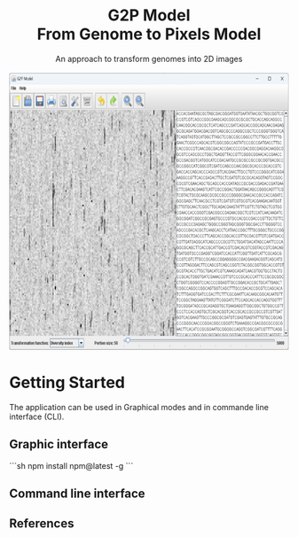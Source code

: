 <!-- HEARDERS -->
<div>
  <h1 align="center">G2P Model<br />
  From Genome to Pixels Model</h1>

  <p align="center">
    An approach to transform genomes into 2D images
    <br />
    <br />
    <img height="500px" src='images/G2P_2.png' />
  </p>
</div>


<!-- CONTENT -->
<h1 >Getting Started</h1>
The application can be used in Graphical modes and in commande line interface (CLI).


<h2>Graphic interface</h2>
```sh
npm install npm@latest -g
```


<h2>Command line interface</h2>

<h2>References</h2>
